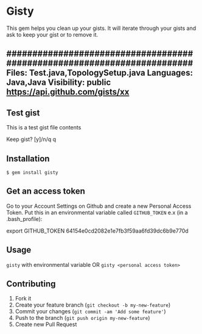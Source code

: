 # Gisty

This gem helps you clean up your gists. It will iterate through your gists and ask to keep your gist or to remove it.


########################################################################
Files: Test.java,TopologySetup.java
Languages: Java,Java
Visibility: public
https://api.github.com/gists/xx
------------------------------------------------------------------------
 Test gist
------------------------------------------------------------------------
This is a test gist
file contents

Keep gist? [y]/n/q q

## Installation

    $ gem install gisty

## Get an access token

Go to your Account Settings on Github and create a new Personal Access Token. Put this in an environmental variable
called `GITHUB_TOKEN` e.x (in a .bash_profile):

export GITHUB_TOKEN 64154e0cd2082e1e7fb3f59aa6fd39dc6b9e770d

## Usage

`gisty` with environmental variable OR `gisty <personal access token>`


## Contributing

1. Fork it
2. Create your feature branch (`git checkout -b my-new-feature`)
3. Commit your changes (`git commit -am 'Add some feature'`)
4. Push to the branch (`git push origin my-new-feature`)
5. Create new Pull Request
